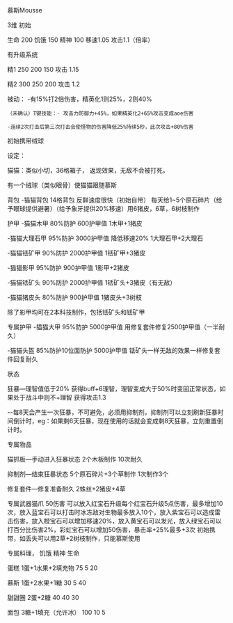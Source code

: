 慕斯Mousse

3维 初始

生命  200   饥饿  150   精神  100 移速1.05 攻击1.1（倍率）

有升级系统

精1   250       200       150     攻击 1.15

精2   300       250       200     攻击 1.2

被动： -有15%打2倍伤害，精英化1则25%，2则40%

    （未确认）T键技能：- 攻击力防御力+45%，如果精英化2+65%攻击变成aoe伤害

    -连续2次打击后第三次打击会使怪物的伤害降低25%持续5秒，此次攻击+80%伤害

初始携带绒球

设定：

猫猫：类似小切，36格箱子， 返现效果，无敌不会被打死。

有一个绒球（类似眼骨）使猫猫跟随慕斯

背包 -猫猫背包 14格背包 反鲜速度很快（初始自带）
每天给1~5个原石碎片（给予眼球提供避暑）（给予象牙提供20%移速）用6猪皮，6草，6树枝制作

护甲 -猫猫木甲 80%防护 600护甲值 1木甲+1猪皮

-猫猫大理石甲 95%防护 3000护甲值 降低移速20% 1大理石甲+2大理石

-猫猫铥矿甲 90%防护 2000护甲值 1铥矿甲+3猪皮

-猫猫影甲 95%防护 900护甲值 1影甲+2猪皮

-猫猫铥矿头 90%防护 2000护甲值 1铥矿头+3猪皮（有无敌）

-猫猫猪皮头 80%防护 900护甲值 1猪皮头+3树枝

除了影甲均可在2本科技制作，包括铥矿头和铥矿甲

专属护甲 -猫猫大甲 95%防护 5000护甲值
用修复套件修复2500护甲值（一半耐久）

-猫猫头盔 85%防护10位面防护 5000护甲值
铥矿头一样无敌的效果一样修复套件回复耐久

状态

狂暴—理智值低于20%
获得buff+6理智，理智变成大于50%时变回正常状态，如果处于战斗中则不+理智
获得攻击1.3

--每8天会产生一次狂暴，不可避免，必须用抑制剂，抑制剂可以立刻刷新狂暴时间倒计时，eg：如果剩6天狂暴，现在使用的话就会变成剩8天狂暴，立刻重置倒计时。

专属物品

猫抓板—手动进入狂暴状态 2个木板制作 10次耐久

抑制剂—结束狂暴状态 5个原石碎片+3个草制作 1次制作3个

修复套件—修复准备耐久 2蛛丝+2猪皮+4草

专属武器猫爪 50伤害
可以放入红宝石升级每个红宝石升级5点伤害，最多增加10次，放入蓝宝石可以打击时冰冻敌对生物最多放入10个，放入紫宝石可以造成雷击伤害，放入橙宝石可以增加移速20%，放入黄宝石可以发光，放入绿宝石可以打百分比伤害2%，彩虹宝石可以增加50伤害，暴击率+25%最多+3次
初始携带，如丢失可以用2草+2树枝制作，只能慕斯使用

专属料理，                 饥饿 精神 生命

蛋糕 1蛋+1水果+2填充物      75 5 20

慕斯 1蛋+2水果+1糖         30 5 40

甜甜圈 2蛋+2糖             40 40 30

面包 3糖+1填充（允许冰）    100 10 5
